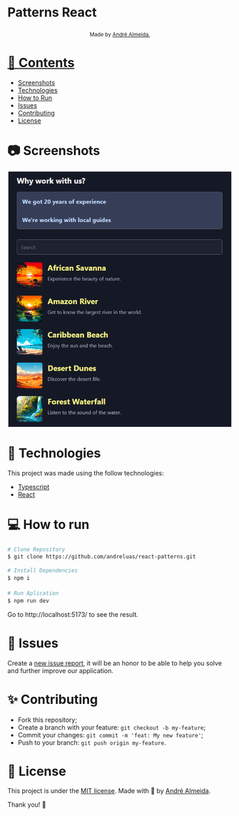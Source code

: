 <h1>Patterns React</h1>

<div align="center">
  <sub> Made by
    <a href="https://github.com/andreluas">André Almeida.
  </sub>
</div>

# 📌 Contents

- [Screenshots](#camera-screenshot)
- [Technologies](#rocket-technologies)
- [How to Run](#computer-how-to-run)
- [Issues](#bug-issues)
- [Contributing](#sparkles-issues)
- [License](#page_facing_up-license)

# :camera: Screenshots

<div align="center">
   <img src="./public/screen.png" width="500px">
</div>

# :rocket: Technologies

This project was made using the follow technologies:

- [Typescript](https://www.typescriptlang.org/)
- [React](https://reactjs.org/)

# :computer: How to run

```bash
# Clone Repository
$ git clone https://github.com/andreluas/react-patterns.git
```

```bash
# Install Dependencies
$ npm i

# Run Aplication
$ npm run dev
```

Go to http://localhost:5173/ to see the result.

# :bug: Issues

Create a <a href="https://github.com/andreluas/react-patterns/issues">new issue report</a>, it will be an honor to be able to help you solve and further improve our application.

# :sparkles: Contributing

- Fork this repository;
- Create a branch with your feature: `git checkout -b my-feature`;
- Commit your changes: `git commit -m 'feat: My new feature'`;
- Push to your branch: `git push origin my-feature`.

# :page_facing_up: License

This project is under the [MIT license](./LICENSE).
Made with 💖 by [André Almeida](https://www.linkedin.com/in/andreluas/).

Thank you! 🌠
